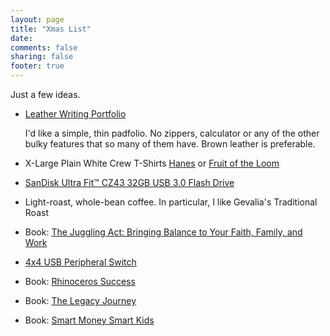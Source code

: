 ```yaml
---
layout: page
title: "Xmas List"
date:
comments: false
sharing: false
footer: true
---
```


Just a few ideas.

- [Leather Writing Portfolio][padfolio]

  I'd like a simple, thin padfolio. No zippers, calculator or any of the other
  bulky features that so many of them have. Brown leather is preferable.

- X-Large Plain White Crew T-Shirts [Hanes][hanes-tshirts] or [Fruit of the
  Loom][fotl-tshirts]

- [SanDisk Ultra Fit™ CZ43 32GB USB 3.0 Flash Drive][sandisk-usb]

- Light-roast, whole-bean coffee. In particular, I like Gevalia's Traditional
  Roast
- Book: [The Juggling Act: Bringing Balance to Your Faith, Family, and Work][juggling-act]

- [4x4 USB Peripheral Switch][usb-switch]

- Book: [Rhinoceros Success][rhinoceros]

- Book: [The Legacy Journey][legacy-journey]

- Book: [Smart Money Smart Kids][smart-money]



[padfolio]: http://www.amazon.com/dp/B007Y7QGAU/
[hanes-tshirts]: http://www.amazon.com/dp/B00LVJ94VK/
[fotl-tshirts]: http://www.amazon.com/dp/B008A8JUPU/
[juggling-act]: http://www.amazon.com/gp/product/1434768740
[legacy-journey]: http://www.daveramsey.com/store/prodD002.html
[smart-money]: http://www.daveramsey.com/store/books/smart-money-smart-kids/prodSMSK.html
[sandisk-usb]: http://www.amazon.com/dp/B00LLER2CS/
[rhinoceros]: http://www.daveramsey.com/store/books/daves-library/rhinoceros-success/prodrhino.html
[usb-switch]: http://www.amazon.com/dp/B00Y3CTDAY/
